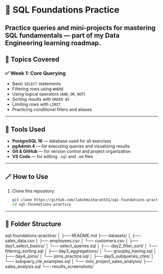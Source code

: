 # 🧭 SQL Foundations Practice

Practice queries and mini-projects for mastering SQL fundamentals — part of my Data Engineering learning roadmap.
---

## 🧠 Topics Covered

### ✅ Week 1: Core Querying
- Basic `SELECT` statements
- Filtering rows using `WHERE`
- Using logical operators (`AND`, `OR`, `NOT`)
- Sorting results with `ORDER BY`
- Limiting rows with `LIMIT`
- Practicing conditional filters and aliases
---

## 🧰 Tools Used
- **PostgreSQL 16** — database used for all exercises  
- **pgAdmin 4** — for executing queries and visualizing results  
- **Git & GitHub** — for version control and project organization  
- **VS Code** — for editing `.sql` and `.md` files
---

## 🪄 How to Use

1. Clone this repository:
   ```bash
   git clone https://github.com/lakshmisharath31/sql-foundations-practice.git
   cd sql-foundations-practice
___

## 📂 Folder Structure
sql-foundations-practice/
│
├── README.md
├── datasets/
│   ├── sales_data.csv
│   ├── employees.csv
│   └── customers.csv
│
├── day1_select_basics/
│   └── select_queries.sql
│
├── day2_filter_sort/
│   └── filtering_sorting.sql
│
├── day3_aggregations/
│   └── groupby_having.sql
│
├── day4_joins/
│   └── joins_practice.sql
│
├── day5_subqueries_ctes/
│   └── subquery_cte_examples.sql
│
└── mini_project_sales_analysis/
    ├── sales_analysis.sql
    └── results_screenshots/
